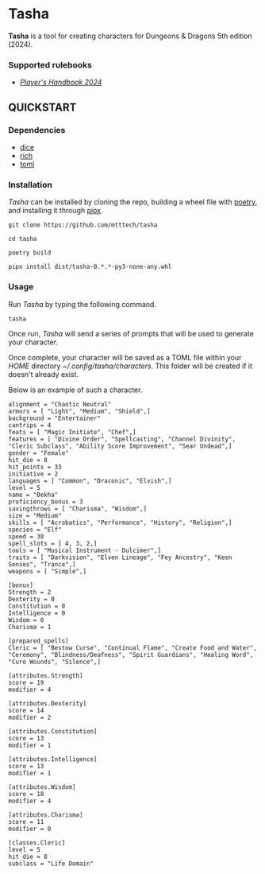# Tasha

**Tasha** is a tool for creating characters for Dungeons & Dragons 5th edition (2024).

### Supported rulebooks

  * [*Player's Handbook 2024*](https://www.amazon.com/Dungeons-Dragons-Players-Handbook-Rulebook/dp/0786969512/ref=sr_1_1?crid=Q5CVDF9LEKCR&dib=eyJ2IjoiMSJ9.KggBZNS4k50B6gIGZykwyAllHlDPYc0OKbcSPRUnOeaf7xarl1Qh75B-svm690jDc5Ubb8NE7-FQlF93zPqJ4nzpY9hKrLipiAh3VdIXeklwDRgL2xhQ4qlb6L5frqXVCqZ5F1owxNa8HJ0u-NuittVd-wUBE2oeEdJ71qed1yNp4NM-Xmo6BZeInTeROhQtepObqQHkIYTsFvWXlIEA_iVEtS8JKbZkLz0AxGnJY9U.zsuk-fEv2n0ZfuKE8fzhKVaVLpChNEwjNZm2S8lZZIk&dib_tag=se&keywords=players%2Bhandbook%2B5e%2B2024&qid=1727028562&sprefix=players%2Caps%2C149&sr=8-1&th=1)

## QUICKSTART

### Dependencies

* [dice](https://github.com/borntyping/python-dice)
* [rich](https://github.com/Textualize/rich)
* [toml](https://github.com/uiri/toml)

### Installation

*Tasha* can be installed by cloning the repo, building a wheel file with [poetry](https://github.com/python-poetry/poetry), and installing it through [pipx](https://github.com/pypa/pipx).

```
git clone https://github.com/mtttech/tasha

cd tasha

poetry build

pipx install dist/tasha-0.*.*-py3-none-any.whl
```

### Usage

Run *Tasha* by typing the following command.

```
tasha
```

Once run, *Tasha* will send a series of prompts that will be used to generate your character.

Once complete, your character will be saved as a TOML file within your *HOME* directory *~/.config/tasha/characters*. This folder will be created if it doesn't already exist.

Below is an example of such a character.

```
alignment = "Chaotic Neutral"
armors = [ "Light", "Medium", "Shield",]
background = "Entertainer"
cantrips = 4
feats = [ "Magic Initiate", "Chef",]
features = [ "Divine Order", "Spellcasting", "Channel Divinity", "Cleric Subclass", "Ability Score Improvement", "Sear Undead",]
gender = "Female"
hit_die = 8
hit_points = 33
initiative = 2
languages = [ "Common", "Draconic", "Elvish",]
level = 5
name = "Bekha"
proficiency_bonus = 3
savingthrows = [ "Charisma", "Wisdom",]
size = "Medium"
skills = [ "Acrobatics", "Performance", "History", "Religion",]
species = "Elf"
speed = 30
spell_slots = [ 4, 3, 2,]
tools = [ "Musical Instrument - Dulcimer",]
traits = [ "Darkvision", "Elven Lineage", "Fey Ancestry", "Keen Senses", "Trance",]
weapons = [ "Simple",]

[bonus]
Strength = 2
Dexterity = 0
Constitution = 0
Intelligence = 0
Wisdom = 0
Charisma = 1

[prepared_spells]
Cleric = [ "Bestow Curse", "Continual Flame", "Create Food and Water", "Ceremony", "Blindness/Deafness", "Spirit Guardians", "Healing Word", "Cure Wounds", "Silence",]

[attributes.Strength]
score = 19
modifier = 4

[attributes.Dexterity]
score = 14
modifier = 2

[attributes.Constitution]
score = 13
modifier = 1

[attributes.Intelligence]
score = 13
modifier = 1

[attributes.Wisdom]
score = 18
modifier = 4

[attributes.Charisma]
score = 11
modifier = 0

[classes.Cleric]
level = 5
hit_die = 8
subclass = "Life Domain"
```
